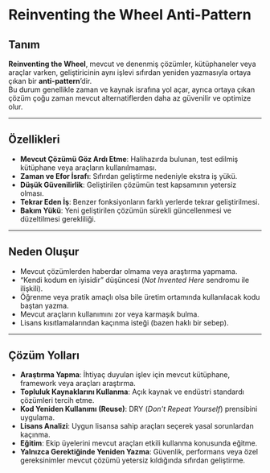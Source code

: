 # Reinventing the Wheel Anti-Pattern

## Tanım
**Reinventing the Wheel**, mevcut ve denenmiş çözümler, kütüphaneler veya araçlar varken, geliştiricinin aynı işlevi sıfırdan yeniden yazmasıyla ortaya çıkan bir **anti-pattern**’dir.  
Bu durum genellikle zaman ve kaynak israfına yol açar, ayrıca ortaya çıkan çözüm çoğu zaman mevcut alternatiflerden daha az güvenilir ve optimize olur.

---

## Özellikleri
- **Mevcut Çözümü Göz Ardı Etme**: Halihazırda bulunan, test edilmiş kütüphane veya araçların kullanılmaması.  
- **Zaman ve Efor İsrafı**: Sıfırdan geliştirme nedeniyle ekstra iş yükü.  
- **Düşük Güvenilirlik**: Geliştirilen çözümün test kapsamının yetersiz olması.  
- **Tekrar Eden İş**: Benzer fonksiyonların farklı yerlerde tekrar geliştirilmesi.  
- **Bakım Yükü**: Yeni geliştirilen çözümün sürekli güncellenmesi ve düzeltilmesi gerekliliği.  

---

## Neden Oluşur
- Mevcut çözümlerden haberdar olmama veya araştırma yapmama.  
- “Kendi kodum en iyisidir” düşüncesi (*Not Invented Here* sendromu ile ilişkili).  
- Öğrenme veya pratik amaçlı olsa bile üretim ortamında kullanılacak kodu baştan yazma.  
- Mevcut araçların kullanımını zor veya karmaşık bulma.  
- Lisans kısıtlamalarından kaçınma isteği (bazen haklı bir sebep).  

---

## Çözüm Yolları
- **Araştırma Yapma**: İhtiyaç duyulan işlev için mevcut kütüphane, framework veya araçları araştırma.  
- **Topluluk Kaynaklarını Kullanma**: Açık kaynak ve endüstri standardı çözümleri tercih etme.  
- **Kod Yeniden Kullanımı (Reuse)**: DRY (*Don't Repeat Yourself*) prensibini uygulama.  
- **Lisans Analizi**: Uygun lisansa sahip araçları seçerek yasal sorunlardan kaçınma.  
- **Eğitim**: Ekip üyelerini mevcut araçları etkili kullanma konusunda eğitme.  
- **Yalnızca Gerektiğinde Yeniden Yazma**: Güvenlik, performans veya özel gereksinimler mevcut çözümü yetersiz kıldığında sıfırdan geliştirme.  
